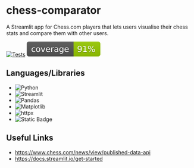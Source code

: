 # chess-comparator

A Streamlit app for Chess.com players that lets users visualise their chess stats and compare them with other users.

[![Tests](https://github.com/FloatingBrioche/chess-comparator/actions/workflows/tests.yaml/badge.svg)](https://github.com/FloatingBrioche/chess-comparator/actions/workflows/tests.yaml)
![Coverage](./coverage.svg)

## Languages/Libraries

- ![Python](https://img.shields.io/badge/python-3670A0?style=for-the-badge&logo=python&logoColor=ffdd54)
- ![Streamlit](https://img.shields.io/badge/-Streamlit-FF4B4B?style=flat&logo=streamlit&logoColor=white)
- ![Pandas](https://img.shields.io/badge/Pandas-150458?logo=pandas&logoColor=fff)
- ![Matplotlib](https://custom-icon-badges.demolab.com/badge/Matplotlib-71D291?logo=matplotlib&logoColor=fff)
- ![httpx](https://img.shields.io/badge/httpx-v.0.28.1-blue)
- ![Static Badge](https://img.shields.io/badge/asyncio-v.3.4.3-blue)

## Useful Links

- https://www.chess.com/news/view/published-data-api
- https://docs.streamlit.io/get-started